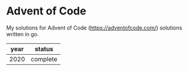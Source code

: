 # Advent of Code

My solutions for Advent of Code (<https://adventofcode.com/>) solutions written in go.  

year | status
--- | ---
2020 | complete 
